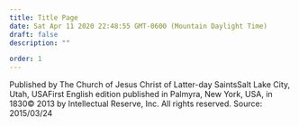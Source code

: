 ```yaml
---
title: Title Page
date: Sat Apr 11 2020 22:48:55 GMT-0600 (Mountain Daylight Time)
draft: false
description: ""

order: 1
---
```

    
Published by The Church of Jesus Christ of Latter-day SaintsSalt Lake City, Utah, USAFirst English edition published in Palmyra, New York, USA, in 1830© 2013 by Intellectual Reserve, Inc. All rights reserved. Source: 2015/03/24
